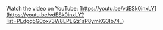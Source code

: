 Watch the video on YouTube: [https://youtu.be/vdESk0inxLY](https://youtu.be/vdESk0inxLY?list=PLdgq5G0ox73W8EPLi2z1sP8ymKG3Ib74_)
